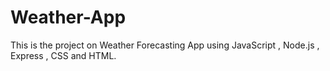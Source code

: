 # Weather-App
This is the project on Weather Forecasting App using JavaScript , Node.js , Express , CSS and HTML.
